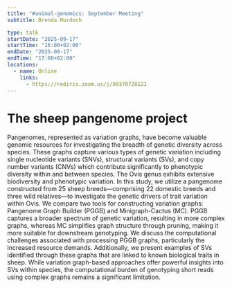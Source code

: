 ```yaml
---
title: "#animal-genomics: September Meeting"
subtitle: Brenda Murdoch

type: talk
startDate: "2025-09-17"
startTime: "16:00+02:00"
endDate: "2025-09-17"
endTime: "17:00+02:00"
locations:
  - name: Online
    links:
      - https://rediris.zoom.us/j/99370728121
---
```


# The sheep pangenome project

Pangenomes, represented as variation graphs, have become valuable genomic resources for investigating the breadth of genetic diversity across species. These graphs capture various types of genetic variation including single nucleotide variants (SNVs), structural variants (SVs), and copy number variants (CNVs) which contribute significantly to phenotypic diversity within and between species. The Ovis genus exhibits extensive biodiversity and phenotypic variation. In this study, we utilize a pangenome constructed from 25 sheep breeds—comprising 22 domestic breeds and three wild relatives—to investigate the genetic drivers of trait variation within Ovis. We compare two tools for constructing variation graphs: Pangenome Graph Builder (PGGB) and Minigraph-Cactus (MC). PGGB captures a broader spectrum of genetic variation, resulting in more complex graphs, whereas MC simplifies graph structure through pruning, making it more suitable for downstream genotyping. We discuss the computational challenges associated with processing PGGB graphs, particularly the increased resource demands. Additionally, we present examples of SVs identified through these graphs that are linked to known biological traits in sheep. While variation graph-based approaches offer powerful insights into SVs within species, the computational burden of genotyping short reads using complex graphs remains a significant limitation.
